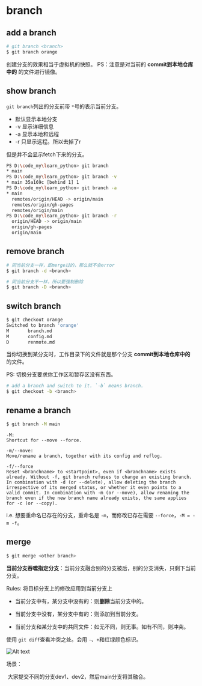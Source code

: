 # branch

## add a branch

```bash
# git branch <branch>
$ git branch orange
```

创建分支的效果相当于虚拟机的快照。
PS：注意是对当前的 **commit到本地仓库中的** 的文件进行镜像。

## show branch

`git branch`列出的分支前带 `*`号的表示当前分支。

- 默认显示本地分支
- -v 显示详细信息
- -a 显示本地和远程
- -r 只显示远程。所以去掉了r

但是并不会显示fetch下来的分支。

```bash
PS D:\code_my\learn_python> git branch
* main
PS D:\code_my\learn_python> git branch -v
* main 35a169c [behind 1] 1
PS D:\code_my\learn_python> git branch -a
* main
  remotes/origin/HEAD -> origin/main
  remotes/origin/gh-pages
  remotes/origin/main
PS D:\code_my\learn_python> git branch -r
  origin/HEAD -> origin/main
  origin/gh-pages
  origin/main
```



## remove branch

```bash
# 同当前分支一样，即merge过的，那么就不会error
$ git branch -d <branch>

# 同当前分支不一样，所以要强制删除
$ git branch -D <branch>
```

## switch branch

```bash
$ git checkout orange
Switched to branch 'orange'
M       branch.md
M       config.md
D       renmote.md
```

当你切换到某分支时，工作目录下的文件就是那个分支 **commit到本地仓库中的** 的文件。

PS: 切换分支要求你工作区和暂存区没有东西。

```bash
# add a branch and switch to it. `-b` means branch.
$ git checkout -b <branch>
```

## rename a branch

```bash
$ git branch -M main
```

```
-M: 
Shortcut for --move --force.

-m/--move:
Move/rename a branch, together with its config and reflog.

-f/--force
Reset <branchname> to <startpoint>, even if <branchname> exists already. Without -f, git branch refuses to change an existing branch. In combination with -d (or --delete), allow deleting the branch irrespective of its merged status, or whether it even points to a valid commit. In combination with -m (or --move), allow renaming the branch even if the new branch name already exists, the same applies for -c (or --copy).
```

i.e. 想要重命名已存在的分支，重命名是 `-m`，而修改已存在需要 `--force`，`-M = -m -f`。

## merge

```bash
$ git merge <other branch>
```

**当前分支吞噬指定分支**：当前分支融合别的分支被后，别的分支消失，只剩下当前分支。

Rules: 将目标分支上的修改应用到当前分支上

- 当前分支中有，某分支中没有的：则**删除**当前分支中的。

- 当前分支中没有，某分支中有的：则添加到当前分支。
- 当前分支和某分支中的共同文件：如无不同，则无事。如有不同，则冲突。

使用 `git diff`查看冲突之处。会用 `-`、`+`和红绿颜色标识。

![Alt text](https://cdn.jsdelivr.net/gh/sword4869/pic1@main/images/202406231931649.png)

场景：

​	大家提交不同的分支dev1、dev2，然后main分支将其融合。
